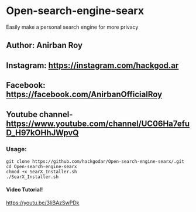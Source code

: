 # Open-search-engine-searx
Easily make a personal search engine for more privacy

## Author: Anirban Roy
## Instagram: https://instagram.com/hackgod.ar
## Facebook: https://facebook.com/AnirbanOfficialRoy
## Youtube channel- https://www.youtube.com/channel/UC06Ha7efuD_H97kOHhJWpvQ

### Usage:
```
git clone https://github.com/hackgodar/Open-search-engine-searx/.git
cd Open-search-engine-searx
chmod +x SearX_Installer.sh
./SearX_Installer.sh
```
#### Video Tutorial!
https://youtu.be/3IiBAzSwPDk
